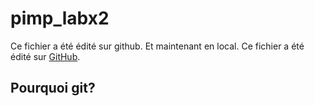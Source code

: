 # pimp_labx2
Ce fichier a été édité sur github.
Et maintenant en local.
Ce fichier a été édité sur [GitHub](https://github.com).
## Pourquoi git?
